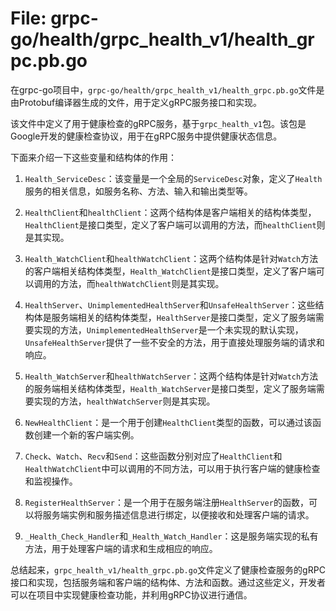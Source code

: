 # File: grpc-go/health/grpc_health_v1/health_grpc.pb.go

在grpc-go项目中，`grpc-go/health/grpc_health_v1/health_grpc.pb.go`文件是由Protobuf编译器生成的文件，用于定义gRPC服务接口和实现。

该文件中定义了用于健康检查的gRPC服务，基于`grpc_health_v1`包。该包是Google开发的健康检查协议，用于在gRPC服务中提供健康状态信息。

下面来介绍一下这些变量和结构体的作用：

1. `Health_ServiceDesc`：该变量是一个全局的`ServiceDesc`对象，定义了`Health`服务的相关信息，如服务名称、方法、输入和输出类型等。

2. `HealthClient`和`healthClient`：这两个结构体是客户端相关的结构体类型，`HealthClient`是接口类型，定义了客户端可以调用的方法，而`healthClient`则是其实现。

3. `Health_WatchClient`和`healthWatchClient`：这两个结构体是针对`Watch`方法的客户端相关结构体类型，`Health_WatchClient`是接口类型，定义了客户端可以调用的方法，而`healthWatchClient`则是其实现。

4. `HealthServer`、`UnimplementedHealthServer`和`UnsafeHealthServer`：这些结构体是服务端相关的结构体类型，`HealthServer`是接口类型，定义了服务端需要实现的方法，`UnimplementedHealthServer`是一个未实现的默认实现，`UnsafeHealthServer`提供了一些不安全的方法，用于直接处理服务端的请求和响应。

5. `Health_WatchServer`和`healthWatchServer`：这两个结构体是针对`Watch`方法的服务端相关结构体类型，`Health_WatchServer`是接口类型，定义了服务端需要实现的方法，`healthWatchServer`则是其实现。

6. `NewHealthClient`：是一个用于创建`HealthClient`类型的函数，可以通过该函数创建一个新的客户端实例。

7. `Check`、`Watch`、`Recv`和`Send`：这些函数分别对应了`HealthClient`和`HealthWatchClient`中可以调用的不同方法，可以用于执行客户端的健康检查和监视操作。

8. `RegisterHealthServer`：是一个用于在服务端注册`HealthServer`的函数，可以将服务端实例和服务描述信息进行绑定，以便接收和处理客户端的请求。

9. `_Health_Check_Handler`和`_Health_Watch_Handler`：这是服务端实现的私有方法，用于处理客户端的请求和生成相应的响应。

总结起来，`grpc_health_v1/health_grpc.pb.go`文件定义了健康检查服务的gRPC接口和实现，包括服务端和客户端的结构体、方法和函数。通过这些定义，开发者可以在项目中实现健康检查功能，并利用gRPC协议进行通信。


